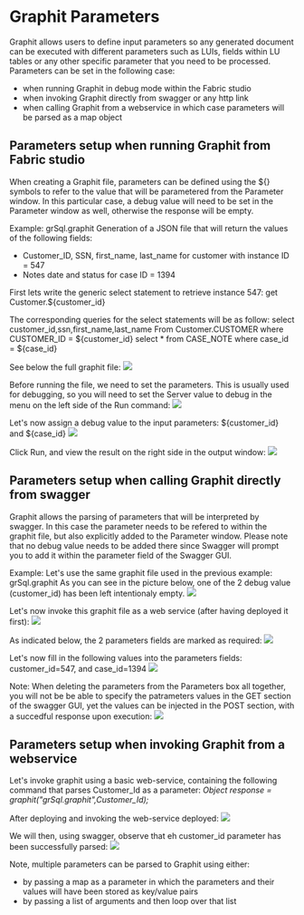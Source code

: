 # Graphit Parameters

Graphit allows users to define input parameters so any generated document can be executed with different parameters such as LUIs, fields within LU tables or any other specific parameter that you need to be processed. 
Parameters can be set in the following case:
- when running Graphit in debug mode within the Fabric studio
- when invoking Graphit directly from swagger or any http link
- when calling Graphit from a webservice in which case parameters will be parsed as a map object 

## Parameters setup when running Graphit from Fabric studio
When creating a Graphit file, parameters can be defined using the ${} symbols to refer to the value that will be parametered from the Parameter window.
In this particular case, a debug value will need to be set in the Parameter window as well, otherwise the response will be empty.


Example: grSql.graphit
Generation of a JSON file that will return the values of the following fields:
- Customer_ID, SSN, first_name, last_name for customer with instance ID = 547
- Notes date and status for case ID = 1394

First lets write the generic select statement to retrieve instance 547:
get Customer.${customer_id}

The corresponding queries for the select statements will be as follow:
select  customer_id,ssn,first_name,last_name From Customer.CUSTOMER where CUSTOMER_ID = ${customer_id}
select * from CASE_NOTE where case_id = ${case_id}

See below the full graphit file:
![](/articles/15_web_services/17_Graphit/images/35_graphit_with_parameters.PNG)

Before running the file, we need to set the parameters. This is usually used for debugging, so you will need to set the Server value to debug in the menu on the left side of the Run command:
![](/articles/15_web_services/17_Graphit/images/36_graphit_with_parameters.png)

Let's now assign a debug value to the input parameters: ${customer_id} and ${case_id}
![](/articles/15_web_services/17_Graphit/images/38_graphit_with_parameters.PNG)

Click Run, and view the result on the right side in the output window:
![](/articles/15_web_services/17_Graphit/images/39_graphit_with_parameters.PNG)


## Parameters setup when calling Graphit directly from swagger
Graphit allows the parsing of parameters that will be interpreted by swagger. In this case the parameter needs to be refered to within the graphit file, but also explicitly added to the Parameter window. Please note that no debug value needs to be added there since Swagger will prompt you to add it within the parameter field of the Swagger GUI.

Example:
Let's use the same graphit file used in the previous example: grSql.graphit
As you can see in the picture below, one of the 2 debug value (customer_id) has been left intentionaly empty.
![](/articles/15_web_services/17_Graphit/images/40_graphit_with_parameters.PNG)

Let's now invoke this graphit file as a web service (after having deployed it first):
![](/articles/15_web_services/17_Graphit/images/41_graphit_with_parameters.PNG)

As indicated below, the 2 parameters fields are marked as required:
![](/articles/15_web_services/17_Graphit/images/42_graphit_with_parameters.PNG)

Let's now fill in the following values into the parameters fields: customer_id=547, and case_id=1394
![](/articles/15_web_services/17_Graphit/images/43_graphit_with_parameters.PNG)

Note: When deleting the parameters from the Parameters box all together, you will not be be able to specify the patrameters values in the GET section of the swagger GUI, yet the values can be injected in the POST section, with a succedful response upon execution:
![](/articles/15_web_services/17_Graphit/images/44_graphit_with_parameters.PNG)


## Parameters setup when invoking Graphit from a webservice 
Let's invoke graphit using a basic web-service, containing the following command that parses Customer_Id as a parameter: 
*Object response = graphit("grSql.graphit",Customer_Id);*

After deploying and invoking the web-service deployed:
![](/articles/15_web_services/17_Graphit/images/45_graphit_with_parameters.PNG)

We will then, using swagger, observe that eh customer_id parameter has been successfully parsed:
![](/articles/15_web_services/17_Graphit/images/46_graphit_with_parameters.PNG)

Note, multiple parameters can be parsed to Graphit using either:
- by passing a map as a parameter in which the parameters and their values will have been stored as key/value pairs
- by passing a list of arguments and then loop over that list











